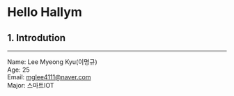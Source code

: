 # Hello Hallym
## 1. Introdution
---

Name: Lee Myeong Kyu(이명규)   
Age: 25   
Email: mglee4111@naver.com    
Major: 스마트IOT    
